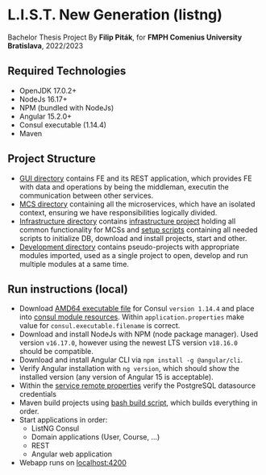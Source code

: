 # L.I.S.T. New Generation (listng)
Bachelor Thesis Project
By **Filip Piták**,
for **FMPH Comenius University Bratislava**, 
2022/2023

## Required Technologies
- OpenJDK 17.0.2+
- NodeJs 16.17+
- NPM (bundled with NodeJs)
- Angular 15.2.0+
- Consul executable (1.14.4)
- Maven

## Project Structure
- [GUI directory](/GUI) contains FE and its REST application, which provides FE with data and operations by being the middleman, executin the communication between other services.
- [MCS directory](/Services) containing all the microservices, which have an isolated context, ensuring we have responsibilities logically divided.
- [Infrastructure directory](/Infrastructure) contains [infrastructure project](/Infrastructure/listng-infrastructure) holding all common functionality for MCSs and [setup scripts](/Infrastructure/setup) containing all needed scripts to initialize DB, download and install projects, start and other.
- [Development directory](_development) contains pseudo-projects with appropriate modules imported, used as a single project to open, develop and run multiple modules at a same time.
  
## Run instructions (local)
- Download [AMD64 executable file](https://developer.hashicorp.com/consul/downloads) for Consul `version 1.14.4` and place into [consul module resources](/Services/listng-consul-develop/src/main/resources). Within `application.properties` make value for `consul.executable.filename` is correct.
- Download and install NodeJs with NPM (node package manager). Used version `v16.17.0`, however using the newest LTS version `v18.16.0` should be compatible.
- Download and install Angular CLI via `npm install -g @angular/cli`.
- Verify Angular installation with `ng version`, which should show the installed version (any version of Angular 15 is acceptable).
- Within the [service remote properties](/Services/listng-consul-develop/src/main/resources/configuration-properties) verify the PostgreSQL datasource credentials
- Maven build projects using [bash build script](/Infrastructure/setup/scripts/build.sh), which builds everything in order.
- Start applications in order:
  - ListNG Consul
  - Domain applications (User, Course, ...)
  - REST
  - Angular web application
- Webapp runs on [localhost:4200](http://localhost:4200/)
